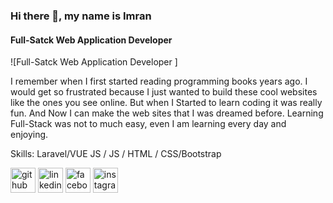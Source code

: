 ### Hi there 👋, my name is Imran
#### Full-Satck Web Application Developer 
![Full-Satck Web Application Developer ]

I remember when I first started reading programming books years ago. I would get so frustrated because I just wanted to build these cool websites like the ones you see online.
But when I Started to learn coding it was really fun. And Now I can make the web sites that I was dreamed before. Learning Full-Stack was not to much easy, even I am learning every day and enjoying.

Skills: Laravel/VUE JS / JS / HTML / CSS/Bootstrap



[<img src='https://cdn.jsdelivr.net/npm/simple-icons@3.0.1/icons/github.svg' alt='github' height='40'>](https://github.com/https://github.com/Imran189)  [<img src='https://cdn.jsdelivr.net/npm/simple-icons@3.0.1/icons/linkedin.svg' alt='linkedin' height='40'>](https://www.linkedin.com/in/https://www.linkedin.com/in/imran-hosen18//)  [<img src='https://cdn.jsdelivr.net/npm/simple-icons@3.0.1/icons/facebook.svg' alt='facebook' height='40'>](https://www.facebook.com/https://www.facebook.com/profile.php?id=100004918215307)  [<img src='https://cdn.jsdelivr.net/npm/simple-icons@3.0.1/icons/instagram.svg' alt='instagram' height='40'>](https://www.instagram.com/https://www.instagram.com/imran.imu18//)  

